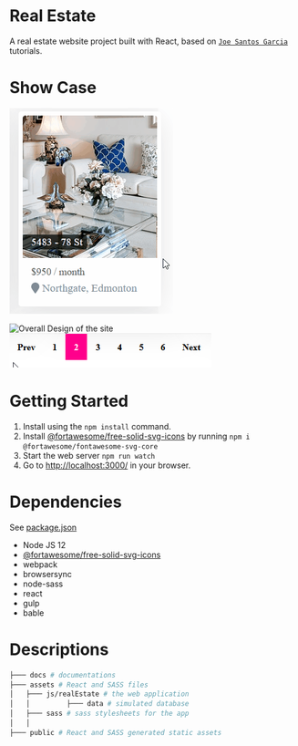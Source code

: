 # Real Estate
A  real estate website project built with React, based on [`Joe Santos Garcia`](https://github.com/codingphasedotcom) tutorials.

# Show Case
![a listing Card](docs/card.gif "A listing Card")

![Overall Design of the site](docs/overallFunctionality.gif "Overall Design of the Site")
![Pagination](docs/pagination.gif "Pagination")



# Getting Started
1. Install using the `npm install` command.
2. Install [@fortawesome/free-solid-svg-icons](https://github.com/FortAwesome/react-fontawesome) by running `npm i @fortawesome/fontawesome-svg-core`
3. Start the web server `npm run watch`
4. Go to [http://localhost:3000/](http://localhost:3000/) in your browser.


# Dependencies
See [package.json](package.json)
 - Node JS 12
 - [@fortawesome/free-solid-svg-icons](https://github.com/FortAwesome/react-fontawesome)
 - webpack
 - browsersync
 - node-sass
 - react
 - gulp
 - bable

 # Descriptions
 ```bash
├─── docs # documentations
├─── assets # React and SASS files
│   ├─── js/realEstate # the web application
│   │         ├─── data # simulated database 
│   ├─── sass # sass stylesheets for the app
│   │
├─── public # React and SASS generated static assets
 ```

